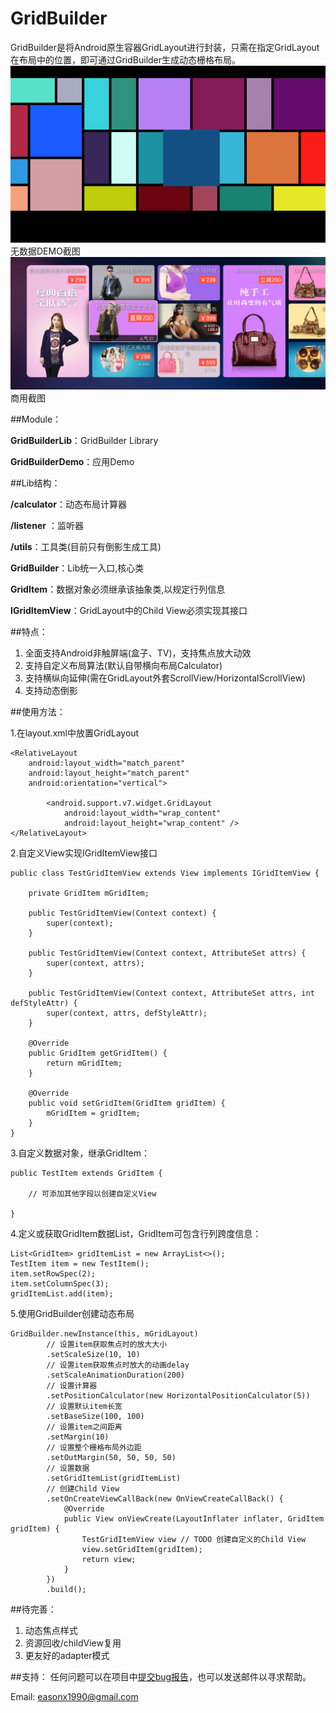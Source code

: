 # GridBuilder

GridBuilder是将Android原生容器GridLayout进行封装，只需在指定GridLayout在布局中的位置，即可通过GridBuilder生成动态栅格布局。
![](screenshots/GridBuilder_1.png)
无数据DEMO截图
![](screenshots/GridBuilder_2.jpg)
商用截图

##Module：

 **GridBuilderLib**：GridBuilder Library
 
 **GridBuilderDemo**：应用Demo

##Lib结构：

  **/calculator**：动态布局计算器
  
  **/listener** ：监听器
  
  **/utils**：工具类(目前只有倒影生成工具)
  
  **GridBuilder**：Lib统一入口,核心类
  
  **GridItem**：数据对象必须继承该抽象类,以规定行列信息
  
  **IGridItemView**：GridLayout中的Child View必须实现其接口

##特点：

 1. 全面支持Android非触屏端(盒子、TV)，支持焦点放大动效
 2. 支持自定义布局算法(默认自带横向布局Calculator)
 3. 支持横纵向延伸(需在GridLayout外套ScrollView/HorizontalScrollView)
 4. 支持动态倒影
    
##使用方法：

1.在layout.xml中放置GridLayout

    <RelativeLayout
        android:layout_width="match_parent"
        android:layout_height="match_parent"
        android:orientation="vertical">

            <android.support.v7.widget.GridLayout
                android:layout_width="wrap_content"
                android:layout_height="wrap_content" />
    </RelativeLayout>

2.自定义View实现IGridItemView接口

    public class TestGridItemView extends View implements IGridItemView {

        private GridItem mGridItem;

        public TestGridItemView(Context context) {
            super(context);
        }

        public TestGridItemView(Context context, AttributeSet attrs) {
            super(context, attrs);
        }

        public TestGridItemView(Context context, AttributeSet attrs, int defStyleAttr) {
            super(context, attrs, defStyleAttr);
        }

        @Override
        public GridItem getGridItem() {
            return mGridItem;
        }

        @Override
        public void setGridItem(GridItem gridItem) {
            mGridItem = gridItem;
        }
    }

3.自定义数据对象，继承GridItem：

    public TestItem extends GridItem {

        // 可添加其他字段以创建自定义View

    }

4.定义或获取GridItem数据List，GridItem可包含行列跨度信息：

    List<GridItem> gridItemList = new ArrayList<>();
    TestItem item = new TestItem();
    item.setRowSpec(2);
    item.setColumnSpec(3);
    gridItemList.add(item);


5.使用GridBuilder创建动态布局

    GridBuilder.newInstance(this, mGridLayout)
            // 设置item获取焦点时的放大大小
            .setScaleSize(10, 10)
            // 设置item获取焦点时放大的动画delay
            .setScaleAnimationDuration(200)
            // 设置计算器
            .setPositionCalculator(new HorizontalPositionCalculator(5))
            // 设置默认item长宽
            .setBaseSize(100, 100)
            // 设置item之间距离
            .setMargin(10)
            // 设置整个栅格布局外边距
            .setOutMargin(50, 50, 50, 50)
            // 设置数据
            .setGridItemList(gridItemList)
            // 创建Child View
            .setOnCreateViewCallBack(new OnViewCreateCallBack() {
                @Override
                public View onViewCreate(LayoutInflater inflater, GridItem gridItem) {
                    TestGridItemView view // TODO 创建自定义的Child View
                    view.setGridItem(gridItem);
                    return view;
                }
            })
            .build();


##待完善：

1. 动态焦点样式
2. 资源回收/childView复用
3. 更友好的adapter模式

##支持：
任何问题可以在项目中[提交bug报告](https://github.com/Eason90/GridBuilder/issues)，也可以发送邮件以寻求帮助。

Email: easonx1990@gmail.com
